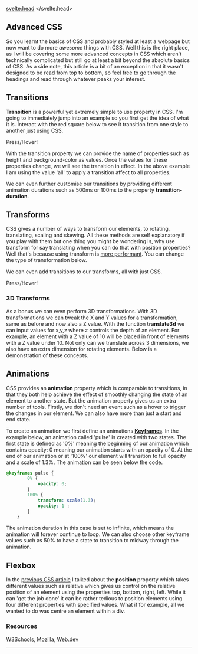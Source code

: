 <script>
    import Transforms from "$lib/CSSTransforms.svelte";
    import CSS3D from "$lib/CSS3D.svelte";
    import Animations from "$lib/CSSAnimations.svelte";
    import ZIndex from "$lib/ZIndex.svelte";
    import '$lib/styles/vscode-dark.css';
    import GithubStar from "$lib/GithubStar.svelte";
</script>

<svelte:head>
	<title>Advanced CSS | Sergen Karaoglan</title>
	<meta name="description" content="Learn to do more with CSS" />
</svelte:head>

<article class="max-md:mx-4 prose lg:prose-xl m-auto pt-16">


# Advanced CSS

So you learnt the basics of CSS and probably styled at least a webpage but now want to do more *awesome* things with CSS. Well this is the right place, as I will be covering
some more advanced concepts in CSS which aren't technically complicated but still go at least a bit beyond the absolute basics of CSS. As a side note, this article is a bit of an exception in that it wasn't designed to be read from top to bottom, so feel free to go through the headings and read through whatever peaks your interest.

## Transitions

**Transition** is a powerful yet extremely simple to use property in CSS. I'm going to immediately jump into an example so you first get the idea of what it is.
Interact with the red square below to see it transition from one style to another just using CSS.

<div class="h-32 w-32 mx-auto flex-center">
    <div class="transition-all duration-500 rounded-none bg-red-700 h-32 w-32 mx-auto hover:bg-red-500 hover:rounded-3xl hover:h-24 hover:w-24 hover:text-sm text-white flex-center">
        Press/Hover!
    </div>
</div>

With the transition property we can provide the name of properties such as height and background-color as values. Once the values for these properties change, we will see the transition in effect. In the above example I am using the value 'all' to apply a transition affect to all properties.

We can even further customise our transitions by providing different animation durations such as 500ms or 100ms to the property **transition-duration**.

## Transforms

CSS gives a number of ways to transform our elements, to rotating, translating, scaling and skewing.
All these methods are self explanatory if you play with them but one thing you might be wondering is, why use transform for say translating when you can do that with position properties? Well that's because using transform is [more performant](https://stackoverflow.com/questions/7108941/css-transform-vs-position). You can change the type of transformation below.

<figure>
	<Transforms />
</figure>

We can even add transitions to our transforms, all with just CSS.

<div class="transition-all duration-500 text-white flex-center mx-auto w-28 h-28 bg-blue-500 hover:scale-x-150 hover:scale-y-150 hover:rotate-180 hover:translate-x-28 rounded">
Press/Hover!
</div>

### 3D Transforms
As a bonus we can even perform 3D transformations. With 3D transformations we can tweak the X and Y values for a transformation, same as before and now also a Z value.
With the function **translate3d** we can input values for x,y,z where z controls the depth of an element. For example, an element with a Z value of 10 will be placed in front of elements with a Z value under 10. Not only can we translate across 3 dimensions, we also have an extra dimension for rotating elements. Below is a demonstration of these concepts.

<figure>
	<ZIndex />
</figure>

<CSS3D />

## Animations
CSS provides an **animation** property which is comparable to transitions, in that they both help achieve the effect of smoothly changing the state of an element to another state. But the animation property gives us an extra number of tools. Firstly, we don't need an event such as a hover to trigger the changes in our element. We can also have more than just a start and end state.

To create an animation we first define an animations **[Keyframes](https://en.wikipedia.org/wiki/Key_frame)**. In the example below, an animation called 'pulse' is created with two states. The first state is defined as '0%' meaning the beginning of our animation which contains opacity: 0 meaning our animation starts with an opacity of 0. At the end of our animation or at '100%' our element will transition to full opacity and a scale of 1.3%. The animation can be seen below the code.
```CSS
@keyframes pulse {
		0% {
			opacity: 0;
		}
		100% {
			transform: scale(1.3);
			opacity: 1 ;
		}
	}
```

<Animations />

The animation duration in this case is set to infinite, which means the animation will forever continue to loop. We can also choose other keyframe values such as 50% to have a state to transition to midway through the animation.

## Flexbox

In the [previous CSS article](css-fundamentals) I talked about the **position** property which takes different values such as relative which gives us control on the relative position of an element using the properties top, bottom, right, left. While it can 'get the job done' it can be rather tedious to position elements using four different properties with specified values. What if for example, all we wanted to do was centre an element within a div.

<!-- ## Make your own animation!
CSS provides surprisingly simple yet powerful tools that can be taken far depending on how creative you decide to be with it.  -->

### Resources
[W3Schools](https://www.w3schools.com/css/),
[Mozilla](https://developer.mozilla.org/en-US/docs/Web/CSS),
[Web.dev](https://web.dev/learn/css/)

___
<GithubStar />


</article>